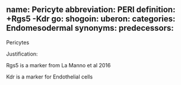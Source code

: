 name: Pericyte
abbreviation: PERI
definition: +Rgs5 -Kdr
go:
shogoin:
uberon:
categories: Endomesodermal
synonyms:
predecessors:
---

Pericytes

Justification:

Rgs5 is a marker from La Manno et al 2016

Kdr is a marker for Endothelial cells